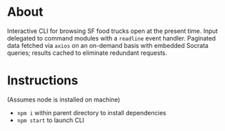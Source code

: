 # About

Interactive CLI for browsing SF food trucks open at the present time. Input delegated to command modules with a `readline` event handler. Paginated data fetched via `axios` on an on-demand basis with embedded Socrata queries; results cached to eliminate redundant requests.

# Instructions

(Assumes node is installed on machine)

- `npm i` within parent directory to install dependencies
- `npm start` to launch CLI
